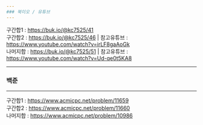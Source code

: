 ```yaml
---
### 북이오 / 유튜브
---
```

구간합1 : https://buk.io/@kc7525/41 <br>
구간합2 : https://buk.io/@kc7525/46   | 참고유튜브 : https://www.youtube.com/watch?v=irLF8gaAoGk  <br/>
나머지합 : https://buk.io/@kc7525/51  | 참고유튜브 : https://www.youtube.com/watch?v=Ud-qe0t5KA8 <br> 

---
### 백준
---
구간합1 : https://www.acmicpc.net/problem/11659 <br>
구간합2 : https://www.acmicpc.net/problem/11660 <br>
나머지합 : https://www.acmicpc.net/problem/10986<br>




